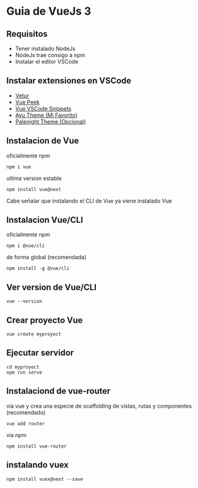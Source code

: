 # Guia de VueJs 3

## Requisitos
* Tener instalado NodeJs
* NodeJs trae consigo a npm
* Instalar el editor VSCode

## Instalar extensiones en VSCode 
* [Vetur](https://marketplace.visualstudio.com/items?itemName=octref.vetur)
* [Vue Peek](https://marketplace.visualstudio.com/items?itemName=dariofuzinato.vue-peek)
* [Vue VSCode Snippets](https://marketplace.visualstudio.com/items?itemName=sdras.vue-vscode-snippets)
* [Ayu Theme (Mi Favorito)](https://marketplace.visualstudio.com/items?itemName=teabyii.ayu)
* [Palenight Theme (Opcional)](https://marketplace.visualstudio.com/items?itemName=whizkydee.material-palenight-theme)

## Instalacion de Vue

oficialmente npm
```
npm i vue
```

ultima version estable
```
npm install vue@next
```

Cabe señalar que instalando el CLI de Vue ya viene instalado Vue

## Instalacion Vue/CLI 

oficialmente npm
```
npm i @vue/cli
```

de forma global (recomendada)
```
npm install -g @vue/cli
```

## Ver version de Vue/CLI 
```
vue --version
```

## Crear proyecto Vue
```
vue create myproyect
```

## Ejecutar servidor
```
cd myproyect
npm run serve
```

## Instalaciond de vue-router

via vue y crea una especie de scaffolding de vistas, rutas y componentes (recomendado)
```
vue add router
```

via npm
```
npm install vue-router
```

## instalando vuex

```
npm install vuex@next --save
```
